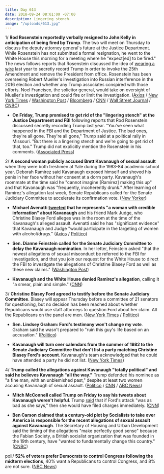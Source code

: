 ```yaml
---
title: Day 613
date: 2018-09-24 08:01:00 -07:00
description: Lingering stench.
image: "/uploads/613.jpg"
---
```


1/ **Rod Rosenstein reportedly verbally resigned to John Kelly in anticipation of being fired by Trump**. The two will meet on Thursday to discuss the deputy attorney general's future at the Justice Department. While Rosenstein has not submitted a formal resignation, he went to the White House this morning for a meeting where he "expect\[ed\] to be fired." The news follows reports that Rosenstein discussed the idea of [wearing a wire](https://whatthefuckjusthappenedtoday.com/#4-rod-rosenstein-raised-the-idea-of) last year to secretly record Trump in order to invoke the 25th Amendment and remove the President from office. Rosenstein has been overseeing Robert Mueller's investigation into Russian interference in the 2016 election and whether any Trump associates conspired with those efforts. Noel Francisco, the solicitor general, would take on oversight of Mueller's investigation and could fire or limit the investigation. ([Axios](https://www.axios.com/rod-rosenstein-resign-justice-department-trump-cf761f4c-fca3-4794-92d4-a56c9e32ff43.html) / [New York Times](https://www.nytimes.com/2018/09/24/us/politics/rod-rosenstein-justice-department-trump.html) / [Washington Post](https://www.washingtonpost.com/world/national-security/rod-rosenstein-who-had-been-overseeing-russia-probe-has-offered-to-resign/2018/09/24/d350477c-aad8-11e8-8a0c-70b618c98d3c_story.html) / [Bloomberg](https://www.bloomberg.com/news/articles/2018-09-24/rosenstein-said-to-resign-after-reports-he-mulled-taping-trump) / [CNN](https://www.cnn.com/2018/09/24/politics/rod-rosenstein/index.html) / [Wall Street Journal](https://www.wsj.com/articles/deputy-attorey-general-rod-rosenstein-expects-to-be-fired-monday-1537801806) / [CNBC](https://www.cnbc.com/2018/09/24/deputy-attorney-general-rod-rosenstein-is-reportedly-resigning.html))

* **On Friday, Trump promised to get rid of the "lingering stench" at the Justice Department and FBI** following reports that Rod Rosenstein discussed secretly recording Trump last year. "You've seen what happened in the FBI and the Department of Justice. The bad ones, they're all gone. They're all gone," Trump said at a political rally in Missouri. "But there is a lingering stench and we're going to get rid of that, too." Trump did not explicitly mention the Rosenstein in his comments. ([Associated Press](https://apnews.com/59bd51fcd7bb4a979a9a4da2258c3d87))

2/ **A second woman publicly accused Brett Kavanaugh of sexual assault** when they were both freshmen at Yale during the 1983-84 academic school year. Deborah Ramirez said Kavanaugh exposed himself and shoved his penis in her face without her consent at a dorm party. Kavanaugh's roommate at the time said he "cannot imagine \[Ramirez\] making this up" and that Kavanaugh was "frequently, incoherently drunk." After learning of Ramirez's allegation last week, Senate Republicans called for the Senate Judiciary Committee to accelerate its confirmation vote. ([New Yorker](https://www.newyorker.com/news/news-desk/senate-democrats-investigate-a-new-allegation-of-sexual-misconduct-from-the-supreme-court-nominee-brett-kavanaughs-college-years-deborah-ramirez))

* **Michael Avenatti [tweeted](https://twitter.com/MichaelAvenatti/status/1044032678951960576) that he represents "a woman with credible information" about Kavanaugh** and his friend Mark Judge, who Christine Blasey Ford alleges was in the room at the time of the Kavanaugh's alleged assault. Avenatti said he has "significant evidence" that Kavanaugh and Judge "would participate in the targeting of women with alcohol/drugs." ([Axios](https://www.axios.com/michael-avenatti-tweets-kavanaugh-woman-credible-dc3e1cd0-c03e-410b-b6ec-6a54c53e8873.html) / [Politico](https://www.politico.com/story/2018/09/23/second-woman-assault-kavanaugh-837678))

* **Sen. Dianne Feinstein called for the Senate Judiciary Committee to delay the Kavanaugh nomination**. In her letter, Feinstein asked "that the newest allegations of sexual misconduct be referred to the FBI for investigation, and that you join our request for the White House to direct the FBI to investigate the allegations of Christine Blasey Ford as well as these new claims." ([Washington Post](https://www.washingtonpost.com/powerpost/as-hearing-on-kavanaugh-assault-allegations-loom-senators-seem-unwilling-to-budge/2018/09/23/99f3fd3e-bf37-11e8-90c9-23f963eea204_story.html))

* **Kavanaugh and the White House denied Ramirez's allegation**, calling it "a smear, plain and simple." ([CNN](https://www.cnn.com/2018/09/23/politics/kavanaugh-allegation-second-woman/index.html))

3/ **Christine Blasey Ford agreed to testify before the Senate Judiciary Committee**. Blasey will appear Thursday before a committee of 21 senators for questioning, but no decision has been reached about whether Republicans would use staff attorneys to question Ford about her claim. All the Republicans on the panel are men. ([New York Times](https://www.nytimes.com/2018/09/23/us/politics/brett-kavanaugh-christine-blasey-ford-testify.html) / [Politico](https://www.politico.com/story/2018/09/23/kavanaugh-ford-hearing-837444))

* **Sen. Lindsey Graham: Ford's testimony won't change my vote**. Graham said he wasn't prepared to "ruin this guy's life based on an accusation." ([Politico](https://www.politico.com/story/2018/09/23/kavanaugh-ford-lindsey-graham-837391))

* **Kavanaugh will turn over calendars from the summer of 1982 to the Senate Judiciary Committee that don't list a party matching Christine Blasey Ford's account**. Kavanaugh's team acknowledged that he could have attended a party he did not list. ([New York Times](https://www.nytimes.com/2018/09/23/us/politics/kavanaugh-senate-calendar.html))

4/ **Trump called the allegations against Kavanaugh "totally political" and said he believes Kavanaugh "all the way."** Trump defended his nominee as "a fine man, with an unblemished past," despite at least two women accusing Kavanaugh of sexual assault. ([Politico](https://www.politico.com/story/2018/09/24/trump-kavanaugh-allegations-totally-political-837684) / [CNN](https://www.cnn.com/2018/09/24/politics/donald-trump-kavanaugh-allegations-totally-political/index.html) / [ABC News](https://abcnews.go.com/Politics/allegations-brett-kavanaugh-totally-political-trump/story?id=58039781))

* **Mitch McConnell called Trump on Friday to say his tweets about Kavanaugh weren't helpful**. Trump [said](https://twitter.com/realDonaldTrump/status/1043126336473055235) that if Ford's attack "was as bad as she says," then she would have filed charges immediately. ([CNN](https://www.cnn.com/2018/09/23/politics/donald-trump-mitch-mcconnell-christine-blasey-ford/index.html))

* **Ben Carson claimed that a century-old plot by Socialists to take over America is responsible for the recent allegations of sexual assault against Kavanaugh**. The Secretary of Housing and Urban Development said the timing of the allegations "make perfectly good sense" because the Fabian Society, a British socialist organization that was founded in the 19th century, have "wanted to fundamentally change this country." ([CNBC](https://www.cnbc.com/2018/09/21/hud-secretary-ben-carson-kavanaugh-allegation-is-part-of-a-socialist-plot.html))

poll/ **52% of voters prefer Democrats to control Congress following the midterm elections**, 40% want a Republicans to control Congress, and 8% are not sure. ([NBC News](https://www.nbcnews.com/politics/first-read/nbc-news-wsj-poll-democrats-hold-advantage-november-s-elections-n912046))